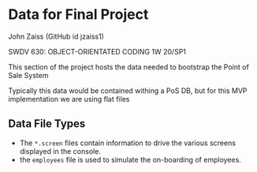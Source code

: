 # Data for Final Project

John Zaiss (GitHub id jzaiss1)

SWDV 630: OBJECT-ORIENTATED CODING 1W 20/SP1

This section of the project hosts the data needed to bootstrap the Point of Sale System

Typically this data would be contained withing a PoS DB, but for this MVP implementation we are using flat files

## Data File Types

* The `*.screen` files contain information to drive the various screens displayed in the console. 
* the `employees` file is used to simulate the on-boarding of employees.  